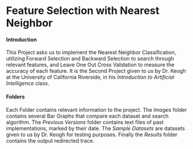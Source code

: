 # Feature Selection with Nearest Neighbor

#### Introduction
This Project asks us to implement the Nearest Neighbor Classification, utilizing Forward Selection and Backward Selection to search through relevant features,
and Leave One Out Cross Validation to measure the accuracy of each feature. It is the Second Project given to us by Dr. Keogh at the University of California Riverside,
in his *Introduction to Artificial Intelligence* class. 

#### Folders
Each Folder contains relevant information to the project. The *Images* folder contains several Bar Graphs that compare each dataset and search algorithm.
The *Previous Versions* folder contains text files of past implementations, marked by their date. The *Sample Datasets* are datasets given to us by Dr. Keogh for testing purposes.
Finally the *Results* folder contains the output redirected trace. 
